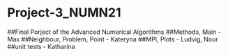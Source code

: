 # Project-3_NUMN21
##Final Porject of the Advanced Numerical Algorithms
##Methods, Main - Max
##Neighbour, Problem, Point - Kateryna
##MPI, Plots - Ludvig, Nour
##unit tests - Katharina
